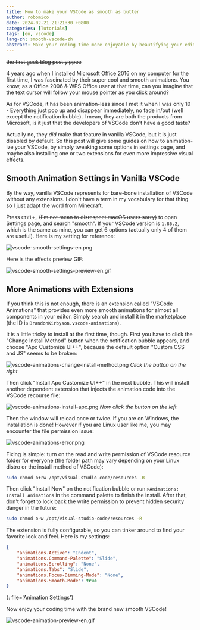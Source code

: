 ```yaml
---
title: How to make your VSCode as smooth as butter
author: robomico
date: 2024-02-21 21:21:30 +0800
categories: [Tutorials]
tags: [en, vscode]
lang-zh: smooth-vscode-zh
abstract: Make your coding time more enjoyable by beautifying your editor.
---
```


~~the first geek blog post yippee~~

4 years ago when I installed Microsoft Office 2016 on my computer for the first time, I was fascinated by their super cool and smooth animations. You know, as a Office 2006 & WPS Office user at that time, can you imagine that the text cursor will follow your mouse pointer as you click around?

As for VSCode, it has been animation-less since I met it when I was only 10 - Everything just pop up and disappear immediately, no fade in/out (well except the notification bubble). I mean, they are both the products from Microsoft, is it just that the developers of VSCode don't have a good taste?

Actually no, they _did_ make that feature in vanilla VSCode, but it is just disabled by default. So this post will give some guides on how to animation-ize your VSCode, by simply tweaking some options in settings page, and maybe also installing one or two extensions for even more impressive visual effects.

## Smooth Animation Settings in Vanilla VSCode

By the way, vanilla VSCode represents for bare-bone installation of VSCode without any extensions. I don't have a term in my vocabulary for that thing so I just adapt the word from Minecraft.

Press `Ctrl+,` ~~(I'm not mean to disrespect macOS users sorry)~~ to open Settings page, and search "smooth". If your VSCode version is `1.86.2`, which is the same as mine, you can get 6 options (actually only 4 of them are useful). Here is my setting for reference:

![vscode-smooth-settings-en.png](https://storage.live.com/items/5FA5DFAE47A544F!121369:/vscode-smooth-settings-en.png?authkey=%21AC_KgUZjY4lFAV8)

Here is the effects preview GIF:

![vscode-smooth-settings-preview-en.gif](https://storage.live.com/items/5FA5DFAE47A544F!121370:/vscode-smooth-settings-preview-en.gif?authkey=%21AC_KgUZjY4lFAV8)

## More Animations with Extensions

If you think this is not enough, there is an extension called "VSCode Animations" that provides even more smooth animations for almost all components in your editor. Simply search and install it in the marketplace (the ID is `BrandonKirbyson.vscode-animations`).

It is a little tricky to install at the first time, though. First you have to click the "Change Install Method" button when the notification bubble appears, and choose "Apc Customize UI++", because the default option "Custom CSS and JS" seems to be broken:

![vscode-animations-change-install-method.png](https://storage.live.com/items/5FA5DFAE47A544F!121366:/vscode-animations-change-install-method.png?authkey=%21AC_KgUZjY4lFAV8)
_Click the button on the right_

Then click "Install Apc Customize UI++" in the next bubble. This will install another dependent extension that injects the animation code into the VSCode recourse file:

![vscode-animations-install-apc.png](https://storage.live.com/items/5FA5DFAE47A544F!121368:/vscode-animations-install-apc.png?authkey=%21AC_KgUZjY4lFAV8)
_Now click the button on the left_

Then the window will reload once or twice. If you are on Windows, the installation is done! However if you are Linux user like me, you may encounter the file permission issue:

![vscode-animations-error.png](https://storage.live.com/items/5FA5DFAE47A544F!121367:/vscode-animations-error.png?authkey=%21AC_KgUZjY4lFAV8)

Fixing is simple: turn on the read and write permission of VSCode resource folder for everyone (the folder path may vary depending on your Linux distro or the install method of VSCode):

```bash
sudo chmod o+rw /opt/visual-studio-code/resources -R
```

Then click "Install Now" on the notification bubble or run `>Animations: Install Animations` in the command palette to finish the install. After that, don't forget to lock back the write permission to prevent hidden security danger in the future:

```bash
sudo chmod o-w /opt/visual-studio-code/resources -R
```

The extension is fully configurable, so you can tinker around to find your favorite look and feel. Here is my settings:

<!--prettier-ignore-start-->
```json
{
    "animations.Active": "Indent",
    "animations.Command-Palette": "Slide",
    "animations.Scrolling": "None",
    "animations.Tabs": "Slide",
    "animations.Focus-Dimming-Mode": "None",
    "animations.Smooth-Mode": true
}
```
{: file='Animation Settings'}
<!--prettier-ignore-end-->

Now enjoy your coding time with the brand new smooth VSCode!

![vscode-animation-preview-en.gif](https://storage.live.com/items/5FA5DFAE47A544F!121371:/vscode-animation-preview-en.gif?authkey=%21AC_KgUZjY4lFAV8)
